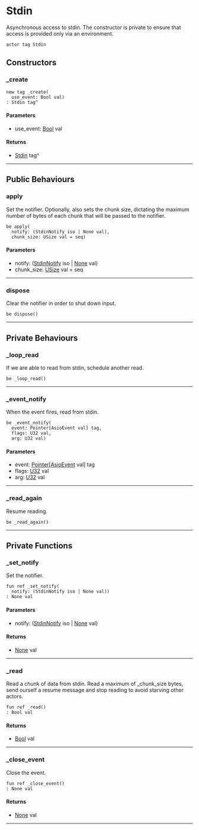 # Stdin

Asynchronous access to stdin. The constructor is private to ensure that
access is provided only via an environment.


```pony
actor tag Stdin
```

## Constructors

### _create

```pony
new tag _create(
  use_event: Bool val)
: Stdin tag^
```
#### Parameters

*   use_event: [Bool](builtin-Bool) val

#### Returns

* [Stdin](builtin-Stdin) tag^

---

## Public Behaviours

### apply

Set the notifier. Optionally, also sets the chunk size, dictating the
maximum number of bytes of each chunk that will be passed to the notifier.


```pony
be apply(
  notify: (StdinNotify iso | None val),
  chunk_size: USize val = seq)
```
#### Parameters

*   notify: ([StdinNotify](builtin-StdinNotify) iso | [None](builtin-None) val)
*   chunk_size: [USize](builtin-USize) val = seq

---

### dispose

Clear the notifier in order to shut down input.


```pony
be dispose()
```

---

## Private Behaviours

### _loop_read

If we are able to read from stdin, schedule another read.


```pony
be _loop_read()
```

---

### _event_notify

When the event fires, read from stdin.


```pony
be _event_notify(
  event: Pointer[AsioEvent val] tag,
  flags: U32 val,
  arg: U32 val)
```
#### Parameters

*   event: [Pointer](builtin-Pointer)\[[AsioEvent](builtin-AsioEvent) val\] tag
*   flags: [U32](builtin-U32) val
*   arg: [U32](builtin-U32) val

---

### _read_again

Resume reading.


```pony
be _read_again()
```

---

## Private Functions

### _set_notify

Set the notifier.


```pony
fun ref _set_notify(
  notify: (StdinNotify iso | None val))
: None val
```
#### Parameters

*   notify: ([StdinNotify](builtin-StdinNotify) iso | [None](builtin-None) val)

#### Returns

* [None](builtin-None) val

---

### _read

Read a chunk of data from stdin. Read a maximum of _chunk_size bytes, send
ourself a resume message and stop reading to avoid starving other actors.


```pony
fun ref _read()
: Bool val
```

#### Returns

* [Bool](builtin-Bool) val

---

### _close_event

Close the event.


```pony
fun ref _close_event()
: None val
```

#### Returns

* [None](builtin-None) val

---

